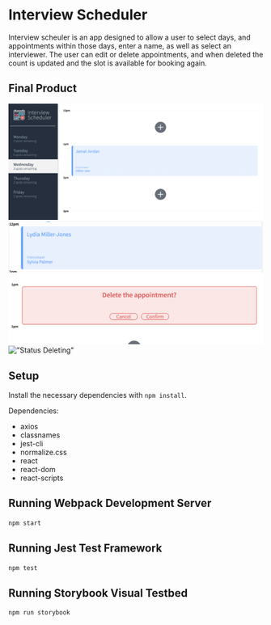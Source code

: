 # Interview Scheduler
Interview scheuler is an app designed to allow a user to select days, and appointments within those days, enter a name, as well as select an interviewer. The user can edit or delete appointments, and when deleted the count is updated and the slot is available for booking again. 

## Final Product
!["Main View"](/public/images/ScreenView.png)
!["Show Appointment"](/public/images/ShowAppoint.png)
!["Deleting Appointment"](/public/images/DeleteAppoint.png)
!["Status Deleting"]((/public/images/StatusDeleting.png))


## Setup
Install the necessary dependencies with `npm install`.

Dependencies: 
  - axios
  - classnames 
  - jest-cli
  - normalize.css 
  - react
  - react-dom
  - react-scripts
    

## Running Webpack Development Server

```sh
npm start
```

## Running Jest Test Framework

```sh
npm test
```

## Running Storybook Visual Testbed

```sh
npm run storybook
```
